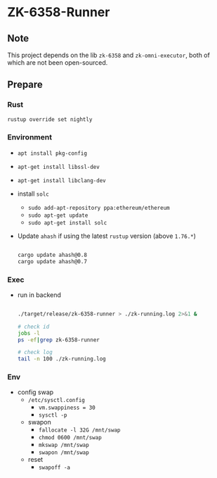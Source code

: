 # ZK-6358-Runner

## Note

This project depends on the lib `zk-6358` and `zk-omni-executor`, both of which are not been open-sourced. 

## Prepare

### Rust 

```sh
rustup override set nightly
```

### Environment

- `apt install pkg-config`
- `apt-get install libssl-dev`
- `apt-get install libclang-dev`
- install `solc`
    - `sudo add-apt-repository ppa:ethereum/ethereum`
    - `sudo apt-get update`
    - `sudo apt-get install solc`


- Update `ahash` if using the latest `rustup` version (above `1.76.*`)
    
    ```sh

    cargo update ahash@0.8
    cargo update ahash@0.7

    ```

### Exec

- run in backend

    ```sh

    ./target/release/zk-6358-runner > ./zk-running.log 2>&1 &

    # check id
    jobs -l
    ps -ef|grep zk-6358-runner

    # check log
    tail -n 100 ./zk-running.log

    ```

### Env

- config swap
    - `/etc/sysctl.config`
        - `vm.swappiness = 30`
        - `sysctl -p`
    - swapon
        - `fallocate -l 32G /mnt/swap`
        - `chmod 0600 /mnt/swap`
        - `mkswap /mnt/swap`
        - `swapon /mnt/swap`
    - reset
        - `swapoff -a`
